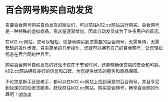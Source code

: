 # 百合网号购买自动发货

需要百合网号购买自动发货的朋友们，可以前往k02.cc网站进行购买。百合网号是一种特殊的虚拟商品，需求量逐渐增加，因此自动发货成为了许多用户的首选。

在k02.cc网站，您可以轻松、快捷地购买到您需要的百合网号，无需等待，无需繁琐的操作步骤。只需简单的几步操作，您就可以拥有自己的百合网号，让您轻松畅游在百合网的世界里。

购买百合网号自动发货的好处不仅在于节省时间，还能够确保交易的安全和可靠。k02.cc网站拥有良好的信誉和口碑，为您提供优质的服务和商品保障。

不论您是新手还是老手，都可以在k02.cc网站上找到满意的百合网号，并且享受到快速的自动发货服务。赶快前往k02.cc网站，购买百合网号，畅享百合网的乐趣吧！[github](https://github.com)